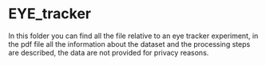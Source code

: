 # EYE_tracker

In this folder you can find all the file relative to an eye tracker experiment, in the pdf file all the information about the dataset and the processing steps are described,
the data are not provided for privacy reasons.
